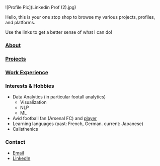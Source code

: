 ![Profile Pic](Linkedin Prof (2).jpg)

Hello, this is your one stop shop to browse my various projects, profiles, and platforms. 

Use the links to get a better sense of what I can do!

### [About](about.md)

### [Projects](projects.md)

### [Work Experience](work.md)

### Interests & Hobbies
- Data Analytics (in particular footall analytics)
  - Visualization
  - NLP
  - ML
- Avid football fan (Arsenal FC) and [player](https://www.youtube.com/watch?v=sXh5QmqUBp4)
- Learning languages (past: French, German. current: Japanese)
- Calisthenics

### Contact

- [Email](patel.dea@northeastern.edu)
- [LinkedIn](http://www.linkedin.com/in/dp2)
